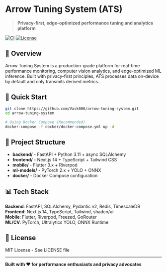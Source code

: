 # Arrow Tuning System (ATS)

> **Privacy-first, edge-optimized performance tuning and analytics platform**

[![CI](https://github.com/Vask006/arrow-tuning-system/workflows/CI/badge.svg)](https://github.com/Vask006/arrow-tuning-system/actions)
[![License](https://img.shields.io/badge/license-MIT-blue.svg)](LICENSE)

## 🎯 Overview

Arrow Tuning System is a production-grade platform for real-time performance monitoring, computer vision analytics, and edge-optimized ML inference. Built with privacy-first principles, ATS processes data on-device by default and only transmits derived metrics.

## 🚀 Quick Start

```bash
git clone https://github.com/Vask006/arrow-tuning-system.git
cd arrow-tuning-system

# Using Docker Compose (Recommended)
docker-compose -f docker/docker-compose.yml up -d
```

## 📁 Project Structure

- **backend/** - FastAPI + Python 3.11 + async SQLAlchemy
- **frontend/** - Next.js 14 + TypeScript + Tailwind CSS
- **mobile/** - Flutter 3.x + Riverpod
- **ml-models/** - PyTorch 2.x + YOLO + ONNX
- **docker/** - Docker Compose configuration

## 📊 Tech Stack

**Backend**: FastAPI, SQLAlchemy, Pydantic v2, Redis, TimescaleDB  
**Frontend**: Next.js 14, TypeScript, Tailwind, shadcn/ui  
**Mobile**: Flutter, Riverpod, Freezed, GoRouter  
**ML/CV**: PyTorch, Ultralytics YOLO, ONNX Runtime

## 📝 License

MIT License - See LICENSE file

---

**Built with ❤️ for performance enthusiasts and privacy advocates**

